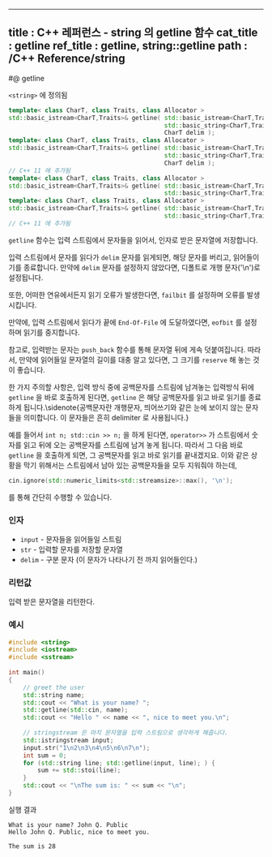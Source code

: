 ----------------
title : C++ 레퍼런스 - string 의 getline 함수
cat_title :  getline
ref_title : getline, string::getline
path : /C++ Reference/string
----------------

#@ getline

`<string>` 에 정의됨

```cpp
template< class CharT, class Traits, class Allocator >
std::basic_istream<CharT,Traits>& getline( std::basic_istream<CharT,Traits>& input,
                                           std::basic_string<CharT,Traits,Allocator>& str,
                                           CharT delim );
template< class CharT, class Traits, class Allocator >
std::basic_istream<CharT,Traits>& getline( std::basic_istream<CharT,Traits>&& input,
                                           std::basic_string<CharT,Traits,Allocator>& str,
                                           CharT delim );
// C++ 11 에 추가됨
template< class CharT, class Traits, class Allocator >
std::basic_istream<CharT,Traits>& getline( std::basic_istream<CharT,Traits>& input,
                                           std::basic_string<CharT,Traits,Allocator>& str );
template< class CharT, class Traits, class Allocator >
std::basic_istream<CharT,Traits>& getline( std::basic_istream<CharT,Traits>&& input,
                                           std::basic_string<CharT,Traits,Allocator>& str );
// C++ 11 에 추가됨
```

`getline` 함수는 입력 스트림에서 문자들을 읽어서, 인자로 받은 문자열에 저장합니다.

입력 스트림에서 문자를 읽다가 `delim` 문자를 읽게되면, 해당 문자를 버리고, 읽어들이기를 종료합니다. 만약에 `delim` 문자를 설정하지 않았다면, 디폴트로 개행 문자('\n')로 설정됩니다.

또한, 어떠한 연유에서든지 읽기 오류가 발생한다면, `failbit` 를 설정하며 오류를 발생시킵니다.

만약에, 입력 스트림에서 읽다가 끝에 `End-Of-File` 에 도달하였다면, `eofbit` 를 설정하며 읽기를 중지합니다.

참고로, 입력받는 문자는 `push_back` 함수를 통해 문자열 뒤에 게속 덧붙여집니다. 따라서, 만약에 읽어들일 문자열의 길이를 대충 알고 있다면, 그 크기를 `reserve` 해 놓는 것이 좋습니다.

한 가지 주의할 사항은, 입력 방식 중에 공백문자를 스트림에 남겨놓는 입력방식 뒤에 `getline` 을 바로 호출하게 된다면, `getline` 은 해당 공백문자를 읽고 바로 읽기를 종료하게 됩니다.\sidenote{공백문자란 개행문자, 띄어쓰기와 같은 눈에 보이지 않는 문자들을 의미합니다. 이 문자들은 흔히 delimiter 로 사용됩니다.}

예를 들어서 `int n; std::cin >> n;` 을 하게 된다면, `operator>>` 가 스트림에서 숫자를 읽고 뒤에 오는 공백문자를 스트림에 남겨 놓게 됩니다. 따라서 그 다음 바로 `getline` 을 호출하게 되면, 그 공백문자를 읽고 바로 읽기를 끝내겠지요. 이와 같은 상황을 막기 위해서는 스트림에서 남아 있는 공백문자들을 모두 지워줘야 하는데,

```cpp
cin.ignore(std::numeric_limits<std::streamsize>::max(), '\n');
```

를 통해 간단히 수행할 수 있습니다.

### 인자

* `input`	-	문자들을 읽어들일 스트림
* `str`	-	입력할 문자를 저장할 문자열
* `delim`	-	구분 문자 (이 문자가 나타나기 전 까지 읽어들인다.)

### 리턴값

입력 받은 문자열을 리턴한다.

### 예시


```cpp
#include <string>
#include <iostream>
#include <sstream>
 
int main()
{
    // greet the user
    std::string name;
    std::cout << "What is your name? ";
    std::getline(std::cin, name);
    std::cout << "Hello " << name << ", nice to meet you.\n";
 
    // stringstream 은 마치 문자열을 입력 스트림으로 생각하게 해줍니다.
    std::istringstream input;
    input.str("1\n2\n3\n4\n5\n6\n7\n");
    int sum = 0;
    for (std::string line; std::getline(input, line); ) {
        sum += std::stoi(line);
    }
    std::cout << "\nThe sum is: " << sum << "\n";
}
```

실행 결과

```exec
What is your name? John Q. Public
Hello John Q. Public, nice to meet you.
 
The sum is 28
```